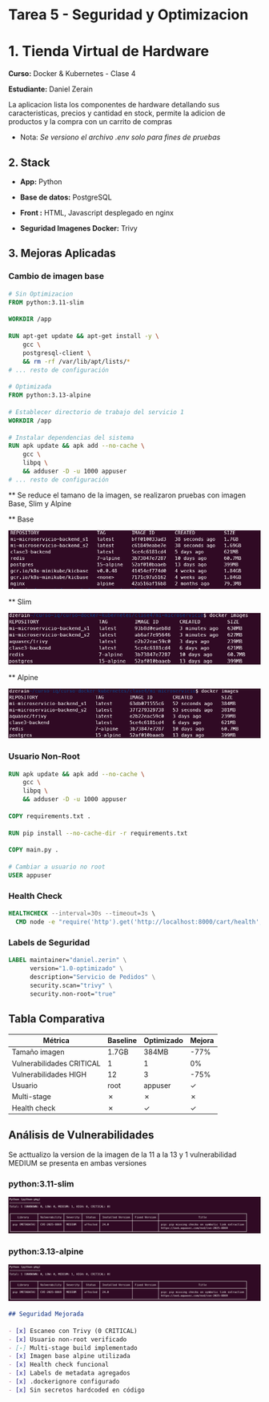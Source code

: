 # Tarea 5 - Seguridad y Optimizacion

# 1. Tienda Virtual de Hardware

**Curso:** Docker & Kubernetes - Clase 4

**Estudiante:** Daniel Zerain

La aplicacion lista los componentes de hardware detallando sus caracteristicas, precios y cantidad en stock, permite la adicion de productos y la compra con un carrito de compras

* Nota: *Se versiono el archivo .env solo para fines de pruebas* 

## 2. Stack 

- **App:** Python

- **Base de datos:** PostgreSQL

- **Front :** HTML, Javascript desplegado en nginx

- **Seguridad Imagenes Docker:** Trivy 

## 3. Mejoras Aplicadas

### Cambio de imagen base

```dockerfile
# Sin Optimizacion
FROM python:3.11-slim

WORKDIR /app

RUN apt-get update && apt-get install -y \
    gcc \
    postgresql-client \
    && rm -rf /var/lib/apt/lists/*
# ... resto de configuración

# Optimizada
FROM python:3.13-alpine

# Establecer directorio de trabajo del servicio 1
WORKDIR /app

# Instalar dependencias del sistema
RUN apk update && apk add --no-cache \
    gcc \
    libpq \
    && adduser -D -u 1000 appuser
# ... resto de configuración
```
** Se reduce el tamano de la imagen, se realizaron pruebas con imagen Base, Slim y Alpine

** Base

![Contenedores](screenshots/captura1.png)

** Slim

![Contenedores](screenshots/captura4.png)

** Alpine

![Contenedores](screenshots/captura5.png)


### Usuario Non-Root

```dockerfile
RUN apk update && apk add --no-cache \
    gcc \
    libpq \
    && adduser -D -u 1000 appuser

COPY requirements.txt .

RUN pip install --no-cache-dir -r requirements.txt

COPY main.py .

# Cambiar a usuario no root
USER appuser
```


### Health Check

```dockerfile
HEALTHCHECK --interval=30s --timeout=3s \
  CMD node -e "require('http').get('http://localhost:8000/cart/health', (r) => process.exit(r.statusCode === 200 ? 0 : 1))"
```

### Labels de Seguridad

```dockerfile
LABEL maintainer="daniel.zerin" \
      version="1.0-optimizado" \
      description="Servicio de Pedidos" \
      security.scan="trivy" \
      security.non-root="true"
```

## Tabla Comparativa

| Métrica | Baseline | Optimizado | Mejora |
|---------|----------|------------|--------|
| Tamaño imagen | 1.7GB | 384MB | -77% |
| Vulnerabilidades CRITICAL | 1 | 1 | 0% |
| Vulnerabilidades HIGH | 12 | 3 | -75% |
| Usuario | root | appuser | ✓ |
| Multi-stage | ✗ | ✗ | ✗ |
| Health check | ✗ | ✓ | ✓ |

## Análisis de Vulnerabilidades

Se acttualizo la version de la imagen de la 11 a la 13 y 1 vulnerabilidad MEDIUM se presenta en ambas versiones

### python:3.11-slim
![Contenedores](screenshots/captura2.png)

### python:3.13-alpine
![Contenedores](screenshots/captura2.png)

```markdown
## Seguridad Mejorada

- [x] Escaneo con Trivy (0 CRITICAL)
- [x] Usuario non-root verificado
- [-] Multi-stage build implementado
- [x] Imagen base alpine utilizada
- [x] Health check funcional
- [x] Labels de metadata agregados
- [x] .dockerignore configurado
- [x] Sin secretos hardcoded en código
```